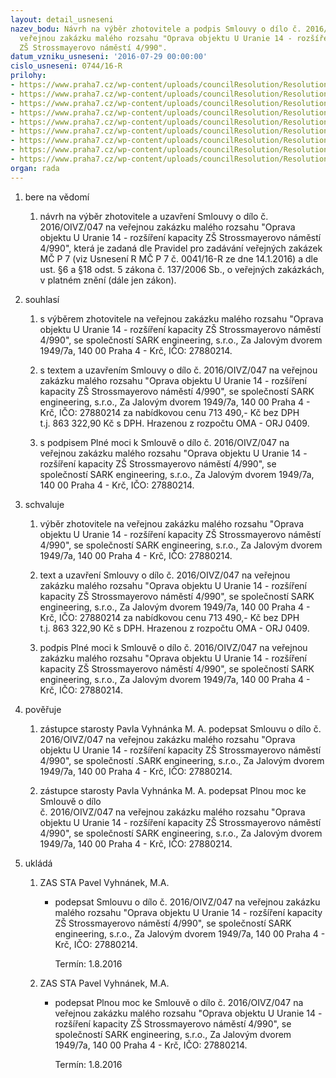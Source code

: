 ```yaml
---
layout: detail_usneseni
nazev_bodu: Návrh na výběr zhotovitele a podpis Smlouvy o dílo č. 2016/OIVZ/047 na
  veřejnou zakázku malého rozsahu "Oprava objektu U Uranie 14 - rozšíření kapacity
  ZŠ Strossmayerovo náměstí 4/990".
datum_vzniku_usneseni: '2016-07-29 00:00:00'
cislo_usneseni: 0744/16-R
prilohy:
- https://www.praha7.cz/wp-content/uploads/councilResolution/Resolutions/28021/export/1Duvodovazprava~86514.doc
- https://www.praha7.cz/wp-content/uploads/councilResolution/Resolutions/28021/export/4Smlouvaodilo~86511.doc
- https://www.praha7.cz/wp-content/uploads/councilResolution/Resolutions/28021/export/5VykazvymerSARK~86510.xlsx
- https://www.praha7.cz/wp-content/uploads/councilResolution/Resolutions/28021/export/6NabidkovacenaSARK~86509.pdf
- https://www.praha7.cz/wp-content/uploads/councilResolution/Resolutions/28021/export/7Plnamoc~86508.doc
- https://www.praha7.cz/wp-content/uploads/councilResolution/Resolutions/28021/export/8Vyzvakpodaninabidky~86507.pdf
- https://www.praha7.cz/wp-content/uploads/councilResolution/Resolutions/28021/export/9UdajezRegistruDPH~86506.pdf
- https://www.praha7.cz/wp-content/uploads/councilResolution/Resolutions/28021/export/10VypisORSARK~86505.pdf
- https://www.praha7.cz/wp-content/uploads/councilResolution/Resolutions/28021/export/export~298189.pdf
organ: rada
---
```

<OL class=urzList_view id=urzList>
<LI class=urzClass1><SPAN name="1">bere na vědomí</SPAN> 
<OL class=urzOlClass>
<LI class=urzClass2 style="TEXT-ALIGN: left"><SPAN>
<P>návrh na výběr zhotovitele a uzavření Smlouvy o dílo č. 2016/OIVZ/047 na veřejnou zakázku malého rozsahu "Oprava objektu U Uranie 14 - rozšíření kapacity ZŠ Strossmayerovo náměstí 4/990", která je zadaná dle Pravidel pro zadávání veřejných zakázek MČ P 7 (viz Usnesení R MČ P 7 č. 0041/16-R ze dne 14.1.2016) a dle ust. §6 a §18 odst. 5 zákona č. 137/2006 Sb., o veřejných zakázkách, v platném znění (dále jen zákon).</P></SPAN></LI></OL></LI>
<LI class=urzClass1><SPAN name="26">souhlasí</SPAN> 
<OL class=urzOlClass>
<LI class=urzClass2 style="TEXT-ALIGN: left"><SPAN>
<P>s výběrem zhotovitele na veřejnou zakázku malého rozsahu "Oprava objektu U Uranie 14 - rozšíření kapacity ZŠ Strossmayerovo náměstí 4/990", se společností SARK engineering, s.r.o., Za Jalovým dvorem 1949/7a, 140 00 Praha 4 - Krč, IČO: 27880214.</P></SPAN></LI>
<LI class=urzClass2 style="TEXT-ALIGN: left"><SPAN>
<P>s textem a uzavřením Smlouvy o dílo č. 2016/OIVZ/047 na veřejnou zakázku malého rozsahu "Oprava objektu U Uranie 14 - rozšíření kapacity ZŠ Strossmayerovo náměstí 4/990", se společností SARK engineering, s.r.o., Za Jalovým dvorem 1949/7a, 140 00 Praha 4 - Krč, IČO: 27880214 za nabídkovou cenu 713 490,-&nbsp;Kč&nbsp;bez DPH t.j.&nbsp;863 322,90 Kč&nbsp;s DPH. Hrazenou z rozpočtu OMA - ORJ 0409.</P></SPAN></LI>
<LI class=urzClass2 style="TEXT-ALIGN: left"><SPAN>
<P>s podpisem Plné moci k Smlouvě o dílo č. 2016/OIVZ/047 na veřejnou zakázku malého rozsahu "Oprava objektu U Uranie 14 - rozšíření kapacity ZŠ Strossmayerovo náměstí 4/990", se společností SARK engineering, s.r.o., Za Jalovým dvorem 1949/7a, 140 00 Praha 4 - Krč, IČO: 27880214.</P></SPAN></LI></OL></LI>
<LI class=urzClass1><SPAN name="24">schvaluje</SPAN> 
<OL class=urzOlClass>
<LI class=urzClass2 style="TEXT-ALIGN: left"><SPAN>
<P>výběr zhotovitele na veřejnou zakázku malého rozsahu "Oprava objektu U Uranie 14 - rozšíření kapacity ZŠ Strossmayerovo náměstí 4/990", se společností SARK engineering, s.r.o., Za Jalovým dvorem 1949/7a, 140 00 Praha 4 - Krč, IČO: 27880214.</P></SPAN></LI>
<LI class=urzClass2 style="TEXT-ALIGN: left"><SPAN>
<P>text a uzavření Smlouvy o dílo č. 2016/OIVZ/047 na veřejnou zakázku malého rozsahu "Oprava objektu U Uranie 14 - rozšíření kapacity ZŠ Strossmayerovo náměstí 4/990", se společností SARK engineering, s.r.o., Za Jalovým dvorem 1949/7a, 140 00 Praha 4 - Krč, IČO: 27880214 za nabídkovou cenu 713 490,- Kč bez DPH t.j.&nbsp;863 322,90 Kč&nbsp;s DPH. Hrazenou z rozpočtu OMA - ORJ 0409.</P></SPAN></LI>
<LI class=urzClass2 style="TEXT-ALIGN: left"><SPAN>
<P>podpis Plné moci k Smlouvě o dílo č. 2016/OIVZ/047 na veřejnou zakázku malého rozsahu "Oprava objektu U Uranie 14 - rozšíření kapacity ZŠ Strossmayerovo náměstí 4/990", se společností SARK engineering, s.r.o., Za Jalovým dvorem 1949/7a, 140 00 Praha 4 - Krč, IČO: 27880214.</P></SPAN></LI></OL></LI>
<LI class=urzClass1><SPAN name="16">pověřuje</SPAN> 
<OL class=urzOlClass>
<LI class=urzClass2 style="TEXT-ALIGN: left"><SPAN>
<P>zástupce starosty Pavla Vyhnánka M. A. podepsat Smlouvu o dílo č. 2016/OIVZ/047 na veřejnou zakázku malého rozsahu "Oprava objektu U Uranie 14 - rozšíření kapacity ZŠ Strossmayerovo náměstí 4/990", se společností .SARK engineering, s.r.o., Za Jalovým dvorem 1949/7a, 140 00 Praha 4 - Krč, IČO: 27880214.</P></SPAN></LI>
<LI class=urzClass2 style="TEXT-ALIGN: left"><SPAN>
<P>zástupce starosty Pavla Vyhnánka M. A. podepsat Plnou moc ke Smlouvě o dílo <BR>č. 2016/OIVZ/047 na veřejnou zakázku malého rozsahu "Oprava objektu U Uranie 14 - rozšíření kapacity ZŠ Strossmayerovo náměstí 4/990", se společností SARK engineering, s.r.o., Za Jalovým dvorem 1949/7a, 140 00 Praha 4 - Krč, IČO: 27880214.</P></SPAN></LI></OL></LI>
<LI class=urzClass1 id=urzUkoly><SPAN name="1">ukládá</SPAN>
<OL class=urzOlClass>
<LI class=urzClass2><SPAN>
<P>ZAS STA Pavel Vyhnánek, M.A.</P></SPAN>
<UL class=urzUlClass>
<LI class=urzClass3><SPAN>
<P>podepsat Smlouvu o dílo č. 2016/OIVZ/047 na veřejnou zakázku malého rozsahu "Oprava objektu U Uranie 14 - rozšíření kapacity ZŠ Strossmayerovo náměstí 4/990", se společností SARK engineering, s.r.o., Za Jalovým dvorem 1949/7a, 140 00 Praha 4 - Krč, IČO: 27880214.</P></SPAN><SPAN class=urzUkolTermin>Termín:&nbsp;1.8.2016</SPAN></LI></UL></LI>
<LI class=urzClass2><SPAN>
<P>ZAS STA Pavel Vyhnánek, M.A.</P></SPAN>
<UL class=urzUlClass>
<LI class=urzClass3><SPAN>
<P>podepsat Plnou moc ke Smlouvě o dílo č. 2016/OIVZ/047 na veřejnou zakázku malého rozsahu "Oprava objektu U Uranie 14 - rozšíření kapacity ZŠ Strossmayerovo náměstí 4/990", se společností SARK engineering, s.r.o., Za Jalovým dvorem 1949/7a, 140 00 Praha 4 - Krč, IČO: 27880214.</P></SPAN><SPAN class=urzUkolTermin>Termín:&nbsp;1.8.2016</SPAN></LI></UL></LI></OL></LI></OL>